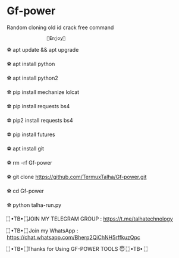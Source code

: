 # Gf-power
Random cloning old id crack free command
       
                   🎑Enjoy🎑

⚽ apt update && apt upgrade


⚽ apt install python


⚽ apt install python2


⚽ pip install mechanize lolcat


⚽ pip install requests bs4


⚽ pip2 install requests bs4


⚽ pip install futures


⚽ apt install git


⚽ rm -rf  Gf-power


⚽  git clone https://github.com/TermuxTalha/Gf-power.git


⚽ cd Gf-power


⚽ python talha-run.py



  ۝ •TB• ۝JOIN MY TELEGRAM GROUP : https://t.me/talhatechnology

 ۝ •TB• ۝ Join my WhatsApp  : https://chat.whatsapp.com/Bherp2QiChNH5rffkuzQpc

 ۝ •TB• ۝Thanks for Using GF-POWER TOOLS  😇  ۝ •TB• ۝

